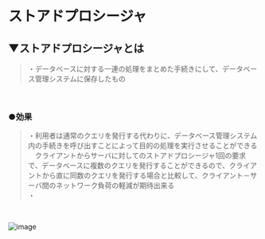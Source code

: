 # ストアドプロシージャ

## ▼ストアドプロシージャとは
>・データベースに対する一連の処理をまとめた手続きにして、データベース管理システムに保存したもの<br>
<br>

### ●効果
>・利用者は通常のクエリを発行する代わりに、データベース管理システム内の手続きを呼び出すことによって目的の処理を実行させることができる<br>
>　クライアントからサーバに対してのストアドプロシージャ1回の要求で、データベースに複数のクエリを発行することができるので、クライアントから直に同数のクエリを発行する場合と比較して、クライアント－サーバ間のネットワーク負荷の軽減が期待出来る<br>
>・<br>
<br>


![image](https://user-images.githubusercontent.com/81621944/235300763-0d2c1bbe-bc53-4cb3-9dbd-ecadfab54d6b.png)<br>
<br>
